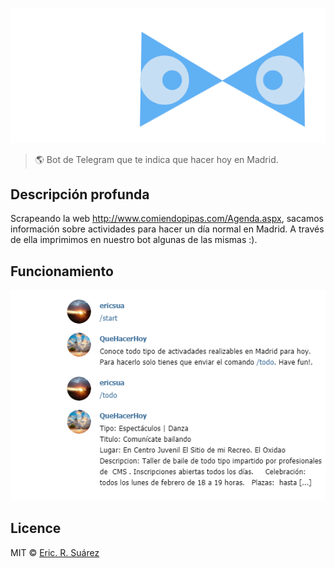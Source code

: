 ![TBOT](/public/thrid.PNG)
> :earth_americas: Bot de Telegram que te indica que hacer hoy en Madrid.


## Descripción profunda

Scrapeando la web http://www.comiendopipas.com/Agenda.aspx, sacamos información sobre actividades para hacer un día normal en Madrid. A través de ella imprimimos en nuestro bot algunas de las mismas :).

## Funcionamiento 

![Captura](/public/Captura.PNG)

## Licence


MIT © [Eric. R. Suárez](https://ericsuarez.github.io/)


